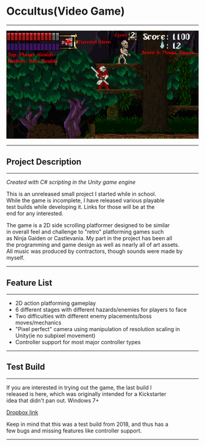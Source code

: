 # Occultus(Video Game)

---

<img src="img/occ1.png?raw=true">

---

## Project Description

---

*Created with C# scripting in the Unity game engine*

This is an unreleased small project I started while in school.  
While the game is incomplete, I have released various playable  
test builds while developing it. Links for those will be at the  
end for any interested.

The game is a 2D side scrolling platformer designed to be similar  
in overall feel and challenge to "retro" platforming games such  
as Ninja Gaiden or Castlevania. My part in the project has been all  
the programming and game design as well as nearly all of art assets.  
All music was produced by contractors, though sounds were made by  
myself. 

---

## Feature List

---

* 2D action platforming gameplay
* 6 different stages with different hazards/enemies for players to face
* Two difficulties with different enemy placements/boss moves/mechanics
* "Pixel perfect" camera using manipulation of resolution scaling in Unity(ie no subpixel movement)
* Controller support for most major controller types

---

## Test Build

---

If you are interested in trying out the game, the last build I  
released is here, which was originally intended for a Kickstarter  
idea that didn't pan out. Windows 7+

[Dropbox link](https://www.dropbox.com/s/yi03cndst1sdd7q/Occultus%20Kickstarter%20Build.zip?dl=0)

Keep in mind that this was a test build from 2018, and thus has a  
few bugs and missing features like controller support.

---
